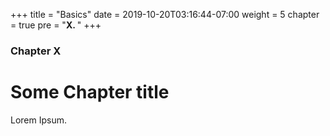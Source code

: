 +++
title = "Basics"
date = 2019-10-20T03:16:44-07:00
weight = 5
chapter = true
pre = "<b>X. </b>"
+++

### Chapter X

# Some Chapter title

Lorem Ipsum.